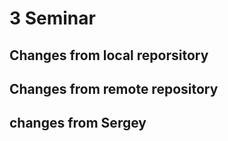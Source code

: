 # 3 Seminar

## Changes from local reporsitory


## Changes from remote repository

## changes from Sergey